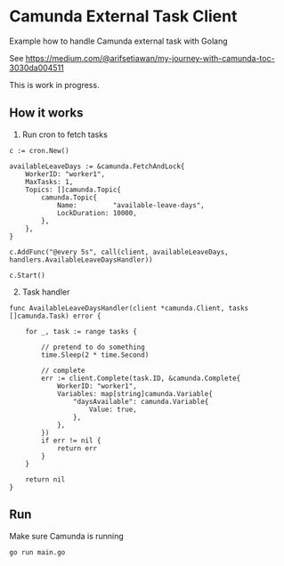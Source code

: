 
# Camunda External Task Client

Example how to handle Camunda external task with Golang

See https://medium.com/@arifsetiawan/my-journey-with-camunda-toc-3030da004511

This is work in progress.

## How it works

1. Run cron to fetch tasks

```
c := cron.New()

availableLeaveDays := &camunda.FetchAndLock{
    WorkerID: "worker1",
    MaxTasks: 1,
    Topics: []camunda.Topic{
        camunda.Topic{
            Name:         "available-leave-days",
            LockDuration: 10000,
        },
    },
}

c.AddFunc("@every 5s", call(client, availableLeaveDays, handlers.AvailableLeaveDaysHandler))

c.Start()
```

2. Task handler

```
func AvailableLeaveDaysHandler(client *camunda.Client, tasks []camunda.Task) error {

	for _, task := range tasks {

		// pretend to do something
		time.Sleep(2 * time.Second)

		// complete
		err := client.Complete(task.ID, &camunda.Complete{
			WorkerID: "worker1",
			Variables: map[string]camunda.Variable{
				"daysAvailable": camunda.Variable{
					Value: true,
				},
			},
		})
		if err != nil {
			return err
		}
	}

	return nil
}
```

## Run

Make sure Camunda is running

```
go run main.go
```